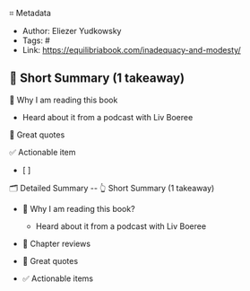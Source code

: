 ⌗ Metadata
- Author: Eliezer Yudkowsky
- Tags: #
- Link: https://equilibriabook.com/inadequacy-and-modesty/

📖 Short Summary (1 takeaway)
-

🧐 Why I am reading this book
- Heard about it from a podcast with Liv Boeree

🙊 Great quotes
>

✅ Actionable item
- [ ]

🗂 Detailed Summary
-- 👆 Short Summary (1 takeaway)
- 🧐 Why I am reading this book?
    - Heard about it from a podcast with Liv Boeree

- 📖 Chapter reviews
- 🙊 Great quotes
- ✅ Actionable items
